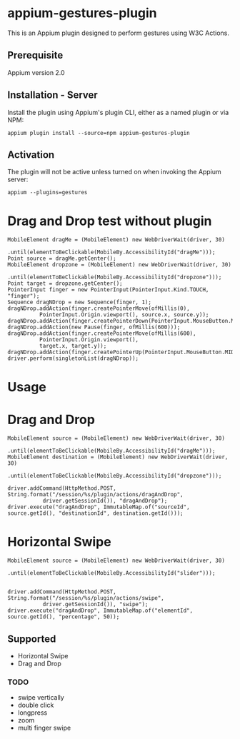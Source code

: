 # appium-gestures-plugin

This is an Appium plugin designed to perform gestures using W3C Actions.

## Prerequisite

Appium version 2.0

## Installation - Server

Install the plugin using Appium's plugin CLI, either as a named plugin or via NPM:

```
appium plugin install --source=npm appium-gestures-plugin
```

## Activation

The plugin will not be active unless turned on when invoking the Appium server:

```
appium --plugins=gestures
```

# Drag and Drop test without plugin
```
MobileElement dragMe = (MobileElement) new WebDriverWait(driver, 30)
          .until(elementToBeClickable(MobileBy.AccessibilityId("dragMe")));
Point source = dragMe.getCenter();
MobileElement dropzone = (MobileElement) new WebDriverWait(driver, 30)
          .until(elementToBeClickable(MobileBy.AccessibilityId("dropzone")));
Point target = dropzone.getCenter();
PointerInput finger = new PointerInput(PointerInput.Kind.TOUCH, "finger");
Sequence dragNDrop = new Sequence(finger, 1);
dragNDrop.addAction(finger.createPointerMove(ofMillis(0),
          PointerInput.Origin.viewport(), source.x, source.y));
dragNDrop.addAction(finger.createPointerDown(PointerInput.MouseButton.MIDDLE.asArg()));
dragNDrop.addAction(new Pause(finger, ofMillis(600)));
dragNDrop.addAction(finger.createPointerMove(ofMillis(600),
          PointerInput.Origin.viewport(),
          target.x, target.y));
dragNDrop.addAction(finger.createPointerUp(PointerInput.MouseButton.MIDDLE.asArg()));
driver.perform(singletonList(dragNDrop));
```

# Usage

# Drag and Drop
```
MobileElement source = (MobileElement) new WebDriverWait(driver, 30)
           .until(elementToBeClickable(MobileBy.AccessibilityId("dragMe")));
MobileElement destination = (MobileElement) new WebDriverWait(driver, 30)
           .until(elementToBeClickable(MobileBy.AccessibilityId("dropzone")));

driver.addCommand(HttpMethod.POST, String.format("/session/%s/plugin/actions/dragAndDrop", 
           driver.getSessionId()), "dragAndDrop");
driver.execute("dragAndDrop", ImmutableMap.of("sourceId", source.getId(), "destinationId", destination.getId()));
```
# Horizontal Swipe
```
MobileElement source = (MobileElement) new WebDriverWait(driver, 30)
           .until(elementToBeClickable(MobileBy.AccessibilityId("slider")));


driver.addCommand(HttpMethod.POST, String.format("/session/%s/plugin/actions/swipe", 
           driver.getSessionId()), "swipe");
driver.execute("dragAndDrop", ImmutableMap.of("elementId", source.getId(), "percentage", 50));
```

## Supported

* Horizontal Swipe
* Drag and Drop
### TODO

* swipe vertically
* double click
* longpress
* zoom
* multi finger swipe


